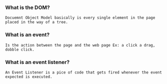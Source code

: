 ### What is the DOM?
    Docuemnt Object Model basically is every single element in the page placed in the way of a tree.
    
### What is an event?
    Is the action between the page and the web page Ex: a click a drag, dobble click.
    
### What is an event listener?
    An Event Listener is a pice of code that gets fired whenever the event expected is executed.
    